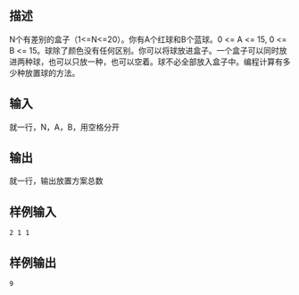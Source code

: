 ## 描述


N个有差别的盒子（1<=N<=20）。你有A个红球和B个蓝球。0 <= A <= 15, 0 <= B <= 15。球除了颜色没有任何区别。你可以将球放进盒子。一个盒子可以同时放进两种球，也可以只放一种，也可以空着。球不必全部放入盒子中。编程计算有多少种放置球的方法。 


## 输入


就一行，N，A，B，用空格分开   

## 输出


就一行，输出放置方案总数   

## 样例输入


```
2 1 1
```


## 样例输出


```
9
```


